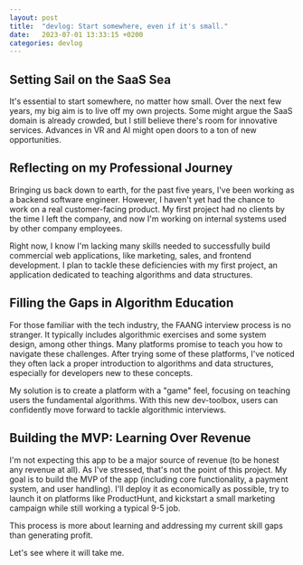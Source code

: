 ```yaml
---
layout: post
title:  "devlog: Start somewhere, even if it's small."
date:   2023-07-01 13:33:15 +0200
categories: devlog
---
```


## Setting Sail on the SaaS Sea

It's essential to start somewhere, no matter how small. Over the next few years, my big aim is to live off my own projects. Some might argue the SaaS domain is already crowded, but I still believe there's room for innovative services. Advances in VR and AI might open doors to a ton of new opportunities.

## Reflecting on my Professional Journey

Bringing us back down to earth, for the past five years, I've been working as a backend software engineer. However, I haven't yet had the chance to work on a real customer-facing product. My first project had no clients by the time I left the company, and now I'm working on internal systems used by other company employees.

Right now, I know I'm lacking many skills needed to successfully build commercial web applications, like marketing, sales, and frontend development. I plan to tackle these deficiencies with my first project, an application dedicated to teaching algorithms and data structures.

## Filling the Gaps in Algorithm Education

For those familiar with the tech industry, the FAANG interview process is no stranger. It typically includes algorithmic exercises and some system design, among other things. Many platforms promise to teach you how to navigate these challenges. After trying some of these platforms, I've noticed they often lack a proper introduction to algorithms and data structures, especially for developers new to these concepts.

My solution is to create a platform with a "game" feel, focusing on teaching users the fundamental algorithms. With this new dev-toolbox, users can confidently move forward to tackle algorithmic interviews.

## Building the MVP: Learning Over Revenue

I'm not expecting this app to be a major source of revenue (to be honest any revenue at all). As I've stressed, that's not the point of this project. My goal is to build the MVP of the app (including core functionality, a payment system, and user handling). I'll deploy it as economically as possible, try to launch it on platforms like ProductHunt, and kickstart a small marketing campaign while still working a typical 9-5 job.

This process is more about learning and addressing my current skill gaps than generating profit.

Let's see where it will take me. 
